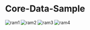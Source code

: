 # Core-Data-Sample
![ram1](https://user-images.githubusercontent.com/44496296/164913884-e4814bf1-6f50-46a4-be08-e06fd67cee5e.gif)
![ram2](https://user-images.githubusercontent.com/44496296/164913891-36a26ea7-9f90-4228-a455-6735541a4235.gif)
![ram3](https://user-images.githubusercontent.com/44496296/164913897-5c84ff2e-ec24-4858-ad66-a31b17f0dc99.gif)
![ram4](https://user-images.githubusercontent.com/44496296/164913899-2de7ebab-36e4-42f0-b9c1-7de01522df66.gif)
